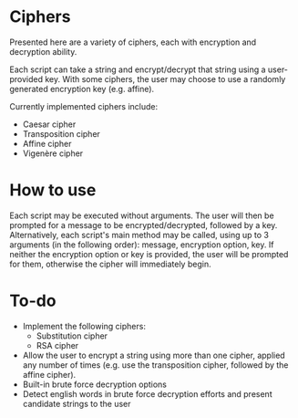 # Ciphers
Presented here are a variety of ciphers, each with encryption and decryption ability. 

Each script can take a string and encrypt/decrypt that string using a user-provided key. With some ciphers, the user may choose to use a randomly generated encryption key (e.g. affine).

Currently implemented ciphers include:
* Caesar cipher
* Transposition cipher
* Affine cipher
* Vigenère cipher

# How to use
Each script may be executed without arguments. The user will then be prompted for a message to be encrypted/decrypted, followed by a key. 
Alternatively, each script's main method may be called, using up to 3 arguments (in the following order): message, encryption option, key. If neither the encryption option or key is provided, the user will be prompted for them, otherwise the cipher will immediately begin.

# To-do
* Implement the following ciphers:
  * Substitution cipher
  * RSA cipher
* Allow the user to encrypt a string using more than one cipher, applied any number of times (e.g. use the transposition cipher, followed by the affine cipher).
* Built-in brute force decryption options
* Detect english words in brute force decryption efforts and present candidate strings to the user
